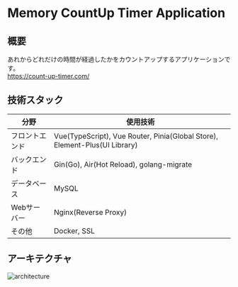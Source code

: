# Memory CountUp Timer Application

## 概要
あれからどれだけの時間が経過したかをカウントアップするアプリケーションです。<br>
https://count-up-timer.com/

## 技術スタック
| 分野 | 使用技術 |
| ---- | ---- |
| フロントエンド | Vue(TypeScript), Vue Router, Pinia(Global Store), Element-Plus(UI Library) |
| バックエンド | Gin(Go), Air(Hot Reload), golang-migrate |
| データベース | MySQL |
| Webサーバー | Nginx(Reverse Proxy) |
| その他 | Docker, SSL |

## アーキテクチャ
![architecture](https://user-images.githubusercontent.com/89395132/214514429-b03197b6-1bbc-4f54-b6eb-2912d943e1bd.png)